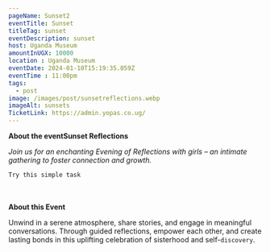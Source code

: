 ```yaml
---
pageName: Sunset2
eventTitle: Sunset
titleTag: sunset
eventDescription: sunset
host: Uganda Museum
amountInUGX: 10000
location : Uganda Museum
eventDate: 2024-01-10T15:19:35.059Z
eventTime : 11:00pm
tags:
  - post
image: /images/post/sunsetreflections.webp
imageAlt: sunsets
TicketLink: https://admin.yopas.co.ug/
---
```

**About the eventSunset Reflections**

*Join us for an enchanting Evening of Reflections with girls – an intimate gathering to foster connection and growth.*

```
Try this simple task
```

\
\
**About this Event**

Unwind in a serene atmosphere, share stories, and engage in meaningful conversations. Through guided reflections, empower each other, and create lasting bonds in this uplifting celebration of sisterhood and self-`discovery`.